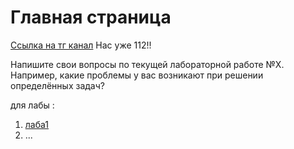 # Главная страница

[Ссылка на тг канал](https://t.me/+uunjZQSTJ0hhNjFi) Нас уже 112!!

Напишите свои вопросы по текущей лабораторной работе №X. Например, какие проблемы у вас возникают при решении определённых задач?

для лабы :

1. [лаба1](https://forms.gle/A7d4Qbh6griSA4TR6)
2. ...

